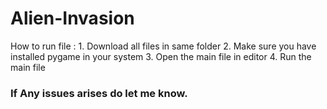 # Alien-Invasion

How to run file :
    1. Download all files in same folder
    2. Make sure you have installed pygame in your system
    3. Open the main file in editor
    4. Run the main file
    
### If Any issues arises do let me know.
